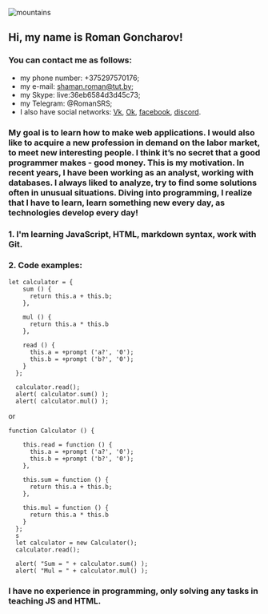 ![mountains](/rsschool-cv/images/logo.jpg "Logo RSSchool")
## Hi, my name is Roman Goncharov!

### You can contact me as follows:  
   * my phone number: +375297570176;
   * my e-mail: shaman.roman@tut.by;
   * my Skype: live:36eb6584d3d45c73;
   * my Telegram: @RomanSRS;
   * I also have social networks: [Vk][1], [Ok][2], [facebook][3], [discord][4].  

   [1]: https://vk.com/id102971948
   [2]: https://ok.ru/profile420698075709
   [3]: https://www.facebook.com/profile.php?id=100002427159955
   [4]: https://discordapp.com/channels/618148975958163644/618148976058826840

### My goal is to learn how to make web applications. I would also like to acquire a new profession in demand on the labor market, to meet new interesting people. I think it’s no secret that a good programmer makes - good money. This is my motivation. In recent years, I have been working as an analyst, working with databases. I always liked to analyze, try to find some solutions often in unusual situations. Diving into programming, I realize that I have to learn, learn something new every day, as technologies develop every day!
### 1. I'm learning JavaScript, HTML, markdown syntax, work with Git.  
   ### 2. Code examples:  
```
let calculator = {
    sum () {
      return this.a + this.b;
    },

    mul () {
      return this.a * this.b
    },

    read () {
      this.a = +prompt ('a?', '0');
      this.b = +prompt ('b?', '0');
    }
  };

  calculator.read();
  alert( calculator.sum() );
  alert( calculator.mul() );

```
or
```
function Calculator () {
  
    this.read = function () {
      this.a = +prompt ('a?', '0');
      this.b = +prompt ('b?', '0');
    },
  
    this.sum = function () {
      return this.a + this.b;
    },
  
    this.mul = function () {
      return this.a * this.b
    }
  };
  s
  let calculator = new Calculator();
  calculator.read();
  
  alert( "Sum = " + calculator.sum() );
  alert( "Mul = " + calculator.mul() );
```
### I have no experience in programming, only solving any tasks in teaching JS and HTML.
